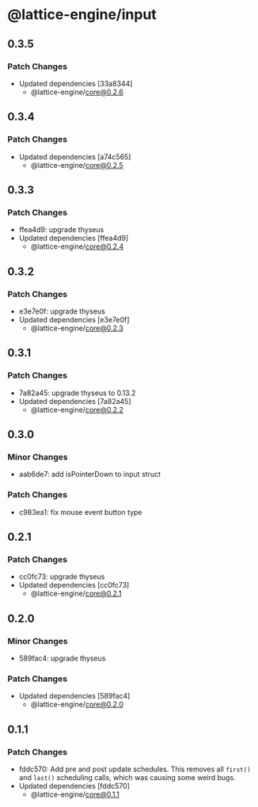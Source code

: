 # @lattice-engine/input

## 0.3.5

### Patch Changes

- Updated dependencies [33a8344]
  - @lattice-engine/core@0.2.6

## 0.3.4

### Patch Changes

- Updated dependencies [a74c565]
  - @lattice-engine/core@0.2.5

## 0.3.3

### Patch Changes

- ffea4d9: upgrade thyseus
- Updated dependencies [ffea4d9]
  - @lattice-engine/core@0.2.4

## 0.3.2

### Patch Changes

- e3e7e0f: upgrade thyseus
- Updated dependencies [e3e7e0f]
  - @lattice-engine/core@0.2.3

## 0.3.1

### Patch Changes

- 7a82a45: upgrade thyseus to 0.13.2
- Updated dependencies [7a82a45]
  - @lattice-engine/core@0.2.2

## 0.3.0

### Minor Changes

- aab6de7: add isPointerDown to input struct

### Patch Changes

- c983ea1: fix mouse event button type

## 0.2.1

### Patch Changes

- cc0fc73: upgrade thyseus
- Updated dependencies [cc0fc73]
  - @lattice-engine/core@0.2.1

## 0.2.0

### Minor Changes

- 589fac4: upgrade thyseus

### Patch Changes

- Updated dependencies [589fac4]
  - @lattice-engine/core@0.2.0

## 0.1.1

### Patch Changes

- fddc570: Add pre and post update schedules. This removes all `first()` and `last()` scheduling calls, which was causing some weird bugs.
- Updated dependencies [fddc570]
  - @lattice-engine/core@0.1.1

